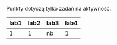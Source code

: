 Punkty dotyczą tylko zadań na aktywność.

| lab1 | lab2 | lab3 | lab4 |
|------|------|------|------|
|    1 |    1 | nb   |    1 |
